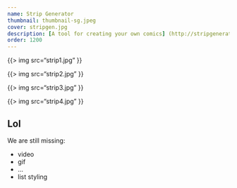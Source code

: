 ```yaml
---
name: Strip Generator
thumbnail: thumbnail-sg.jpeg
cover: stripgen.jpg
description: [A tool for creating your own comics] (http://stripgenerator.com/) with custom designed characters, objects and elements. Created in 2005 as a simple flash tool, later it grew into a large community, which currently has over 350.000 registered users and has generated over 800.000 comics. The project was developed with 3fs and awarded as top game on Europrix Top talent award 2005 and as best interactive content at Magdalena 05.
order: 1200
---
```


{{> img src=“strip1.jpg” }}

{{> img src=“strip2.jpg” }}

{{> img src=“strip3.jpg” }}

{{> img src=“strip4.jpg” }}



## Lol

We are still missing:

- video
- gif
- ...
- list styling
